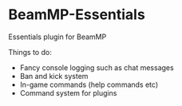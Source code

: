 # BeamMP-Essentials
Essentials plugin for BeamMP

Things to do:
- Fancy console logging such as chat messages
- Ban and kick system
- In-game commands (help commands etc)
- Command system for plugins

